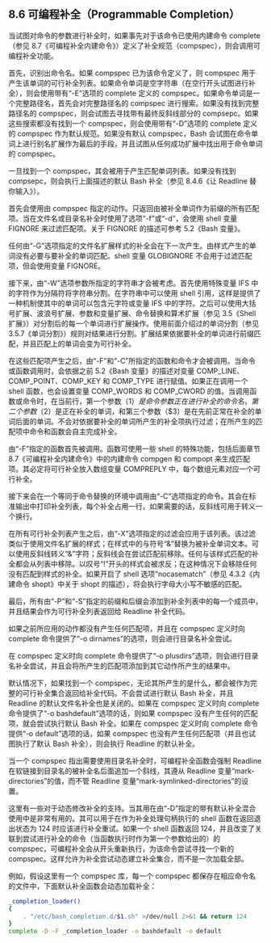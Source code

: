 ## 8.6 可编程补全（Programmable Completion）

当试图对命令的参数进行补全时，如果事先对于该命令已使用内建命令 complete（参见 8.7《可编程补全内建命令》）定义了补全规范（compspec），则会调用可编程补全功能。

首先，识别出命令名。如果 compspec 已为该命令定义了，则 compspec 用于产生该单词的可行补全列表。如果命令单词是空字符串（在空行开头试图进行补全），则会使用带有“-E”选项的 complete 定义的 compspec。如果命令单词是一个完整路径名，首先会对完整路径名的 compspec 进行搜索。如果没有找到完整路径名的 compspec，则会试图去寻找带有最终反斜线部分的 compsepc。如果这些搜索都没有找到一个 compspec，则会使用带有“-D”选项的 complete 定义的 compspec 作为默认规范。如果没有默认 compspec，Bash 会试图在命令单词上进行别名扩展作为最后的手段，并且试图从任何成功扩展中找出用于命令单词的 compspec。

一旦找到一个 compspec，其会被用于产生匹配单词列表。如果没有找到 compsepc，则会执行上面描述的默认 Bash 补全（参见 8.4.6《让 Readline 替你输入》）。

首先会使用由 compspec 指定的动作。只返回由被补全单词作为前缀的所有匹配项。当在文件名或目录名补全时使用了选项“-f”或“-d”，会使用 shell 变量 FIGNORE 来过滤匹配项。关于 FIGNORE 的描述可参考 5.2《Bash 变量》。

任何由“-G”选项指定的文件名扩展样式的补全会在下一次产生。由样式产生的单词没有必要与要补全的单词匹配。shell 变量 GLOBIGNORE 不会用于过滤匹配项，但会使用变量 FIGNORE。

接下来，由“-W”选项参数所指定的字符串才会被考虑。首先使用特殊变量 IFS 中的字符作为分隔符将字符串分割。在字符串中可以使用 shell 引用，这样是提供了一种机制使其中的单词可以包含元字符或变量 IFS 中的字符。之后可以使用大括号扩展、波浪号扩展、参数和变量扩展、命令替换和算术扩展（参见 3.5《Shell 扩展》）对分割后的每一个单词进行扩展操作。使用前面介绍过的单词分割（参见 3.5.7《单词分割》）规则对结果进行分割。扩展结果依据要补全的单词进行前缀匹配，并且匹配上的单词会变为可行补全。

在这些匹配项产生之后，由“-F”和“-C”所指定的函数和命令才会被调用。当命令或函数调用时，会依据之前 5.2《Bash 变量》的描述对变量 COMP_LINE、COMP_POINT、COMP_KEY 和 COMP_TYPE 进行赋值。如果正在调用一个 shell 函数，也会设置变量 COMP_WORDS 和 COMP_CWORD 的值。当调用函数或命令时，在当前行，第一个参数（$1）是命令参数正在进行补全的命令名，第二个参数（$2）是正在补全的单词，和第三个参数（$3）是在先前正常在补全的单词后面的单词。不会对依据要补全的单词所产生的补全项执行过滤；在所产生的匹配项中命令和函数会自主完成补全。

由“-F”指定的函数首先被调用。函数可使用一些 shell 的特殊功能，包括后面章节 8.7《可编程补全内建命令》中的内建命令 compgen 和 compopt 来生成匹配项。其必定将可行补全放入数组变量 COMPREPLY 中，每个数组元素对应一个可行补全。

接下来会在一个等同于命令替换的环境中调用由“-C”选项指定的命令。其会在标准输出中打印补全列表，每个补全占用一行。如果需要的话，反斜线可用于转义一个换行。

在所有可行补全列表产生之后，由“-X”选项指定的过滤会应用于该列表。该过滤类似于使用文件名扩展的样式；在样式中的与符号“&”替换为被补全单词文本。可以使用反斜线转义“&”字符；反斜线会在尝试匹配前移除。任何与该样式匹配的补全都会从列表中移除。以叹号“!”开头的样式会被求反；在这种情况下会移除任何没有匹配到样式的补全。如果开启了 shell 选项“nocasematch”（参见 4.3.2《内建命令 shopt》中关于 shopt 的描述），将会执行字母大小写不敏感的匹配。

最后，所有由“-P”和“-S”指定的前缀和后缀会添加到补全列表中的每一个成员中，并且结果会作为可行补全列表返回给 Readline 补全代码。

如果之前所应用的动作都没有产生任何匹配项，并且在 compspec 定义时向 complete 命令提供了“-o dirnames”的选项，则会进行目录名补全尝试。

在 compspec 定义时向 complete 命令提供了“-o plusdirs”选项，则会进行目录名补全尝试，并且会将所产生的匹配项添加到其它动作所产生的结果中。

默认情况下，如果找到一个 compspec，无论其所产生的是什么，都会被作为完整的可行补全集合返回给补全代码。不会尝试进行默认 Bash 补全，并且 Readline 的默认文件名补全也是关闭的。如果在 compspec 定义时向 complete 命令提供了“-o bashdefault”选项的话，则如果 compspec 没有产生任何的匹配项，就会尝试执行默认 Bash 补全。如果在 compspec 定义时向 complete 命令提供“-o default”选项的话，如果 compspec 也没有产生任何匹配项（并且也试图执行了默认 Bash 补全），则会执行 Readline 的默认补全。

当一个 compspec 指出需要使用目录名补全时，可编程补全函数会强制 Readline 在软链接到目录名的被补全名后面追加一个斜线，其遵从 Readline 变量“mark-directories”的值，而不管 Readline 变量“mark-symlinked-directories”的设置。

这里有一些对于动态修改补全的支持。当其用在由“-D”指定的带有默认补全混合使用中是非常有用的。其可以用于在作为补全处理句柄执行的 shell 函数在返回退出状态为 124 时应该进行补全重试。如果一个 shell 函数返回 124，并且改变了关联到尝试进行补全的命令（当函数执行时作为第一个参数给出的）的 compspec，可编程补全会从开头重新执行，为该命令尝试寻找一个新的 compspec。这样允许为补全尝试动态建立补全集合，而不是一次加载全部。

例如，假设这里有一个 compspec 库，每一个 compspec 都保存在相应命令名的文件中，下面默认补全函数会动态加载补全：

```bash
_completion_loader()
{
    . "/etc/bash_completion.d/$1.sh" >/dev/null 2>&1 && return 124
}
complete -D -F _completion_loader -o bashdefault -o default
```
